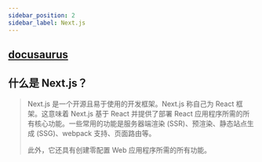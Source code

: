```yaml
---
sidebar_position: 2
sidebar_label: Next.js
---
```


## [docusaurus](https://docusaurus.cn)

## 什么是 Next.js？
> Next.js 是一个开源且易于使用的开发框架。Next.js 称自己为 React 框架。这意味着 Next.js 基于 React 并提供了部署 React 应用程序所需的所有核心功能。一些常用的功能是服务器端渲染 (SSR)、预渲染、静态站点生成 (SSG)、webpack 支持、页面路由等。
>
> 此外，它还具有创建零配置 Web 应用程序所需的所有功能。